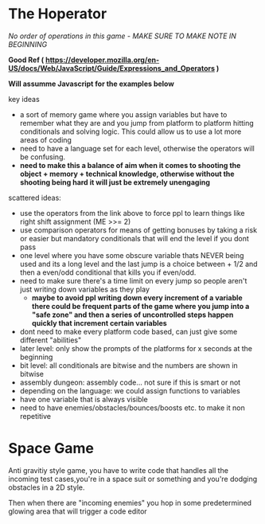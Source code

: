 # The Hoperator

_No order of operations in this game - MAKE SURE TO MAKE NOTE IN BEGINNING_

**Good Ref ( https://developer.mozilla.org/en-US/docs/Web/JavaScript/Guide/Expressions_and_Operators )**

**Will assumme Javascript for the examples below**

key ideas

- a sort of memory game where you assign variables but have to remember what they are and you jump from platform to platform hitting conditionals and solving logic. This could allow us to use a lot more areas of coding
- need to have a language set for each level, otherwise the operators will be confusing.
- **need to make this a balance of aim when it comes to shooting the object + memory + technical knowledge, otherwise without the shooting being hard it will just be extremely unengaging**

scattered ideas:

- use the operators from the link above to force ppl to learn things like right shift assignment (ME >>= 2)
- use comparison operators for means of getting bonuses by taking a risk or easier but mandatory conditionals that will end the level if you dont pass
- one level where you have some obscure variable thats NEVER being used and its a long level and the last jump is a choice between + 1/2 and then a even/odd conditional that kills you if even/odd.
- need to make sure there's a time limit on every jump so people aren't just writing down variables as they play
  - **maybe to avoid ppl writing down every increment of a variable there could be frequent parts of the game where you jump into a "safe zone" and then a series of uncontrolled steps happen quickly that increment certain variables**
- dont need to make every platform code based, can just give some different "abilities"
- later level: only show the prompts of the platforms for x seconds at the beginning
- bit level: all conditionals are bitwise and the numbers are shown in bitwise
- assembly dungeon: assembly code... not sure if this is smart or not
- depending on the language: we could assign functions to variables
- have one variable that is always visible
- need to have enemies/obstacles/bounces/boosts etc. to make it non repetitive

# Space Game

Anti gravitiy style game, you have to write code that handles all the incoming test cases,you're in a space suit or something and you're dodging obstacles in a 2D style.

Then when there are "incoming enemies" you hop in some predetermined glowing area that will trigger a code editor

